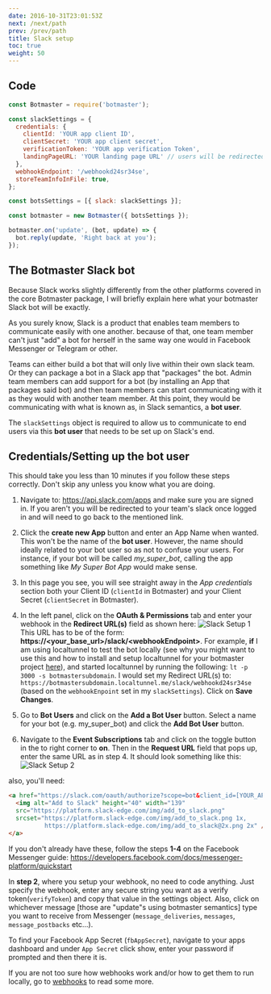 ```yaml
---
date: 2016-10-31T23:01:53Z
next: /next/path
prev: /prev/path
title: Slack setup
toc: true
weight: 50
---
```


## Code

```js
const Botmaster = require('botmaster');

const slackSettings = {
  credentials: {
    clientId: 'YOUR app client ID',
    clientSecret: 'YOUR app client secret',
    verificationToken: 'YOUR app verification Token',
    landingPageURL: 'YOUR landing page URL' // users will be redirected there after adding your bot app to slack. If not set, they will be redirected to their standard slack chats.
  },
  webhookEndpoint: '/webhookd24sr34se',
  storeTeamInfoInFile: true,
};

const botsSettings = [{ slack: slackSettings }];

const botmaster = new Botmaster({ botsSettings });

botmaster.on('update', (bot, update) => {
  bot.reply(update, 'Right back at you');
});
```
## The Botmaster Slack bot

Because Slack works slightly differently from the other platforms covered in the core Botmaster package, I will briefly explain here what your botmaster Slack bot will be exactly.

As you surely know, Slack is a product that enables team members to communicate easily with one another. because of that, one team member can't just "add" a bot for herself in the same way one would in Facebook Messenger or Telegram or other.

Teams can either build a bot that will only live within their own slack team. Or they can package a bot in a Slack app that "packages" the bot.
Admin team members can add support for a bot (by installing an App that packages said bot) and then team members can start communicating with it as they would with another team member. At this point, they would be communicating with what is known as, in Slack semantics, a **bot user**.

The `slackSettings` object is required to allow us to communicate to end users via this **bot user** that needs to be set up on Slack's end.

## Credentials/Setting up the bot user

This should take you less than 10 minutes if you follow these steps correctly. Don't skip any unless you know what you are doing.

1. Navigate to: https://api.slack.com/apps and make sure you are signed in. If you aren't you will be redirected to your team's slack once logged in and will need to go back to the mentioned link.

2. Click the **create new App** button and enter an App Name when wanted. This won't be the name of the **bot user**. However, the name should ideally related to your bot user so as not to confuse your users. For instance, if your bot will be called *my_super_bot*, calling the app something like *My Super Bot App* would make sense.

3. In this page you see, you will see straight away in the *App credentials* section both your Client ID (`clientId` in Botmaster) and your Client Secret (`clientSecret` in Botmaster).

4. In the left panel, click on the **OAuth & Permissions** tab and enter your webhook in the **Redirect URL(s)** field as shown here: ![Slack Setup 1](/images/slack_setup_1.png?width=80%) This URL has to be of the form: **https://\<your_base_url\>/slack/\<webhookEndpoint\>**. For example, **if** I am using localtunnel to test the bot locally (see why you might want to use this and how to install and setup localtunnel for your botmaster project [here](/getting-started/webhooks#localtunnel)), and started localtunnel by running the following: `lt -p 3000 -s botmastersubdomain`. I would set my Redirect URL(s) to: `https://botmastersubdomain.localtunnel.me/slack/webhookd24sr34se` (based on the `webhookEnpoint` set in my `slackSettings`). Click on **Save Changes**.

5. Go to **Bot Users** and click on the **Add a Bot User** button. Select a name for your bot (e.g. my_super_bot) and click the **Add Bot User** button.

6. Navigate to the **Event Subscriptions** tab and click on the toggle button in the to right corner to **on**. Then in the **Request URL** field that pops up, enter the same URL as in step 4. It should look something like this: ![Slack Setup 2](/images/slack_setup_2.png?width=80%)

also, you'll need:

```html
<a href="https://slack.com/oauth/authorize?scope=bot&client_id=[YOUR_APP_CLIENT_ID]">
  <img alt="Add to Slack" height="40" width="139"
  src="https://platform.slack-edge.com/img/add_to_slack.png"
  srcset="https://platform.slack-edge.com/img/add_to_slack.png 1x,
          https://platform.slack-edge.com/img/add_to_slack@2x.png 2x" />
</a>
```

If you don't already have these, follow the steps **1-4** on the Facebook Messenger guide:
https://developers.facebook.com/docs/messenger-platform/quickstart

In **step 2**, where you setup your webhook, no need to code anything. Just specify the webhook, enter any secure string you want as a verify token(`verifyToken`) and copy that value in the settings object. Also, click on whichever message [those are "update"s using botmaster semantics] type you want to receive from Messenger (`message_deliveries`, `messages`, `message_postbacks` etc...).

To find your Facebook App Secret (`fbAppSecret`), navigate to your apps dashboard and under `App Secret` click show, enter your password if prompted and then there it is.

If you are not too sure how webhooks work and/or how to get them to run locally, go to [webhooks](/getting-started/webhooks) to read some more.
